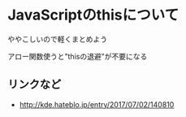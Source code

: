 # JavaScriptのthisについて

ややこしいので軽くまとめよう

アロー関数使うと"thisの退避"が不要になる

## リンクなど
* http://kde.hateblo.jp/entry/2017/07/02/140810
